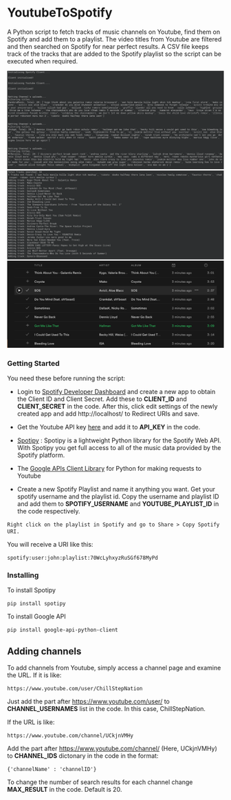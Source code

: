 # YoutubeToSpotify

A Python script to fetch tracks of music channels on Youtube, find them on Spotify and add them to a playlist.
The video titles from Youtube are filtered and then searched on Spotify for near perfect results. A CSV file keeps track of the tracks that are added to the Spotify playlist so the script can be executed when required.

![picture](Screenshots/1.png)
![picture](Screenshots/2.png)
![picture](Screenshots/3.png)
### Getting Started

You need these before running the script:
* Login to [Spotify Developer Dashboard](https://developer.spotify.com/dashboard/) and create a new app to obtain the Client ID and Client Secret. 
Add these to **CLIENT_ID** and **CLIENT_SECRET** in the code.
After this, click edit settings of the newly created app and add http://localhost/ to Redirect URIs and save. 

* Get the Youtube API key [here](https://developers.google.com/youtube/v3/getting-started) and add it to **API_KEY** in the code.

* [Spotipy](https://spotipy.readthedocs.io/en/latest/) : Spotipy is a lightweight Python library for the Spotify Web API. 
With Spotipy you get full access to all of the music data provided by the Spotify platform.

* The [Google APIs Client Library](https://developers.google.com/youtube/v3/getting-started) for Python for making requests to Youtube

* Create a new Spotify Playlist and name it anything you want. 
Get your spotify username and the playlist id. 
Copy the username and playlist ID and add them to **SPOTIFY_USERNAME** and **YOUTUBE_PLAYLIST_ID** in the code respectively.
```
Right click on the playlist in Spotify and go to Share > Copy Spotify URI. 
```
You will receive a URI like this:
```
spotify:user:john:playlist:70WcLyhxyzRuSGf678MyPd
```

### Installing

To install Spotipy
```
pip install spotipy
```

To install Google API

```
pip install google-api-python-client
```

## Adding channels 

To add channels from Youtube, simply access a channel page and examine the URL. If it is like:
```
https://www.youtube.com/user/ChillStepNation
```
Just add the part after https://www.youtube.com/user/ to **CHANNEL_USERNAMES** list in the code. In this case, ChillStepNation.

If the URL is like:
```
https://www.youtube.com/channel/UCkjnVMHy 
```
Add the part after https://www.youtube.com/channel/ (Here, UCkjnVMHy) to **CHANNEL_IDS** dictonary in the code in the format:
```
{'channelName' : 'channelID'}
```
To change the number of search results for each channel change **MAX_RESULT** in the code. Default is 20.



